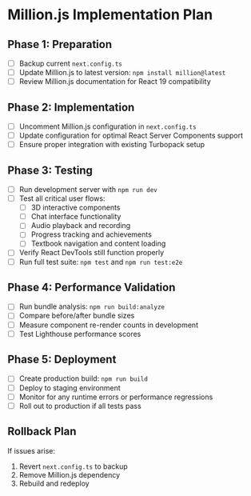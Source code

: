 # Million.js Implementation Plan

## Phase 1: Preparation
- [ ] Backup current `next.config.ts`
- [ ] Update Million.js to latest version: `npm install million@latest`
- [ ] Review Million.js documentation for React 19 compatibility

## Phase 2: Implementation
- [ ] Uncomment Million.js configuration in `next.config.ts`
- [ ] Update configuration for optimal React Server Components support
- [ ] Ensure proper integration with existing Turbopack setup

## Phase 3: Testing
- [ ] Run development server with `npm run dev`
- [ ] Test all critical user flows:
  - [ ] 3D interactive components
  - [ ] Chat interface functionality  
  - [ ] Audio playback and recording
  - [ ] Progress tracking and achievements
  - [ ] Textbook navigation and content loading
- [ ] Verify React DevTools still function properly
- [ ] Run full test suite: `npm test` and `npm run test:e2e`

## Phase 4: Performance Validation
- [ ] Run bundle analysis: `npm run build:analyze`
- [ ] Compare before/after bundle sizes
- [ ] Measure component re-render counts in development
- [ ] Test Lighthouse performance scores

## Phase 5: Deployment
- [ ] Create production build: `npm run build`
- [ ] Deploy to staging environment
- [ ] Monitor for any runtime errors or performance regressions
- [ ] Roll out to production if all tests pass

## Rollback Plan
If issues arise:
1. Revert `next.config.ts` to backup
2. Remove Million.js dependency
3. Rebuild and redeploy